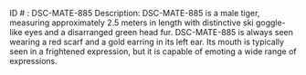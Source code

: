 ID # : DSC-MATE-885
Description: DSC-MATE-885 is a male tiger, measuring approximately 2.5 meters in length with distinctive ski goggle-like eyes and a disarranged green head fur. DSC-MATE-885 is always seen wearing a red scarf and a gold earring in its left ear. Its mouth is typically seen in a frightened expression, but it is capable of emoting a wide range of expressions.